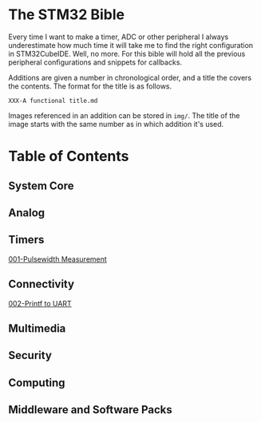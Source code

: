 # The STM32 Bible
Every time I want to make a timer, ADC or other peripheral I always
underestimate how much time it will take me to find the right configuration in
STM32CubeIDE. Well, no more. For this bible will hold all the previous
peripheral configurations and snippets for callbacks.

Additions are given a number in chronological order, and a title the covers the
contents. The format for the title is as follows.

`XXX-A functional title.md`

Images referenced in an addition can be stored in `img/`. The title of the image
starts with the same number as in which addition it's used. 

# Table of Contents

## System Core

## Analog

## Timers
[001-Pulsewidth Measurement](001-Pulsewidth%20Measurement.md)

## Connectivity
[002-Printf to UART](002-Printf%20to%20UART.md)

## Multimedia

## Security 

## Computing

## Middleware and Software Packs



